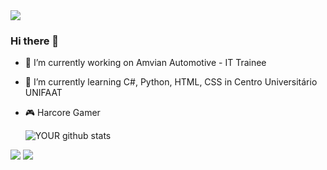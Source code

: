 <image src="https://github.com/renanmlima/renanmlima/blob/main/Welcome_renanmlima.png">

### Hi there 👋

- 🔭 I’m currently working on Amvian Automotive - IT Trainee
- 🌱 I’m currently learning C#, Python, HTML, CSS in Centro Universitário UNIFAAT
- 🎮 Harcore Gamer
  
  ![YOUR github stats](https://github-readme-stats.vercel.app/api?username=renanmlima)


[<img src="https://img.shields.io/badge/linkedin-%230077B5.svg?&style=for-the-badge&logo=linkedin&logoColor=white" />](https://www.linkedin.com/in/renan-lima/) [<img src = "https://img.shields.io/badge/instagram-%23E4405F.svg?&style=for-the-badge&logo=instagram&logoColor=white">](https://www.instagram.com/enan-lima-3287b317b/) 
